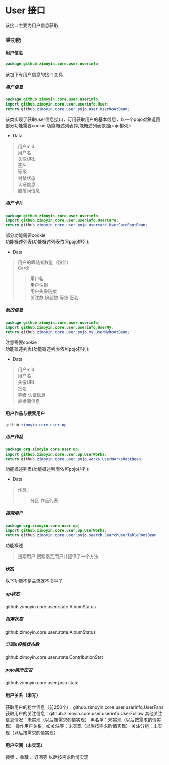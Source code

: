 # User 接口

该接口主要为用户信息获取

### 类功能

#### 用户信息
```java
package github.zimoyin.core.user.userinfo;
```
该包下有用户信息的接口工具

##### 用户信息
```java
package github.zimoyin.core.user.userinfo;
import github.zimoyin.core.user.userinfo.User;
return github.zimoyin.core.user.pojo.user.UserRootBean;
```
该类实现了获取user信息接口，可用获取用户的基本信息，以一个pojo对象返回  
部分功能需要cookie
功能概述列表(功能概述列表依照pojo排列):  
* Data
> 用户mid  
> 用户名  
> 头像URL  
> 签名  
> 等级  
> 封禁状态  
> 认证信息  
> 直播间信息


##### 用户卡片
```java
package github.zimoyin.core.user.userinfo;
import github.zimoyin.core.user.userinfo.UserCare;
return github.zimoyin.core.user.pojo.usercare.UserCareRootBean;
```
部分功能需要cookie  
功能概述列表(功能概述列表依照pojo排列):
* Data
> 用户的跟随者数量（粉丝）  
> Card:  
> > 用户名  
> > 用户性别  
> > 用户头像链接  
> > 关注数
> > 粉丝数
> > 等级
> > 签名

##### 我的信息
```java
package github.zimoyin.core.user.userinfo;
import github.zimoyin.core.user.userinfo.UserMy;
return github.zimoyin.core.user.pojo.my.UserMyRootBean;
```
注意需要cookie  
功能概述列表(功能概述列表依照pojo排列):
* Data
> 用户mid  
> 用户名  
> 头像URL  
> 签名  
> 等级
> 认证信息  
> 直播间信息

#### 用户作品与搜索用户
```java
github.zimoyin.core.user.up
```

##### 用户作品
```java
package org.zimoyin.core.user.up;
import github.zimoyin.core.user.up.UserWorks;
return github.zimoyin.core.user.pojo.works.UserWorksRootBean;
```
功能概述列表(功能概述列表依照pojo排列):
* Data
> 作品：  
> > 分区
> > 作品列表

##### 搜索用户
```java
package org.zimoyin.core.user.up;
import github.zimoyin.core.user.up.UserWorks;
return github.zimoyin.core.user.pojo.search.SearchUserTableRootBean
```
功能概述  
> 搜索用户
> 搜索指定用户并提供了一个方法

#### 状态
以下功能不是主流就不书写了
##### up状态
github.zimoyin.core.user.state.AlbumStatus
##### 相簿状态
github.zimoyin.core.user.state.AlbumStatus
##### 订阅&投稿状态数
github.zimoyin.core.user.state.ContributionStat
##### pojo类所在包
github.zimoyin.core.user.pojo.state

#### 用户关系（未写）
获取用户的粉丝信息（前250个）：github.zimoyin.core.user.userinfo.UserFans
获取用户的关注信息：github.zimoyin.core.user.userinfo.UserFollow
其他关注信息情况：未实现（以后按需求酌情实现）
黑名单：未实现（以后按需求酌情实现）
操作用户关系，如关注等：未实现（以后按需求酌情实现）
关注分组：未实现（以后按需求酌情实现）
#### 用户空间（未实现）
视频 、收藏 、订阅等
以后按需求酌情实现